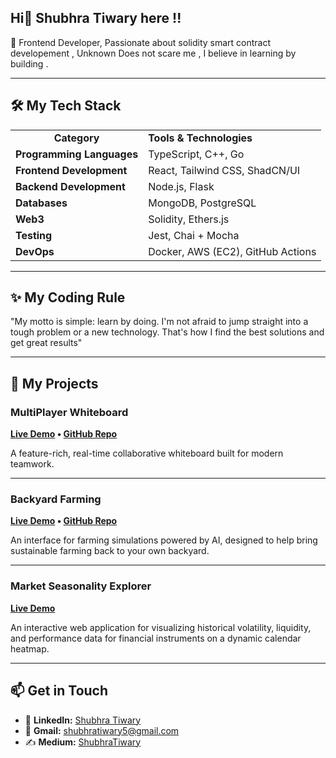 ## Hi👋 Shubhra Tiwary here !!

🚀 Frontend Developer, Passionate about solidity smart contract developement , Unknown Does not scare me , I believe in learning by building .  

---

## 🛠️ My Tech Stack

<table>
  <tr>
    <td align="center"><strong>Category</strong></td>
    <td align="left"><strong>Tools & Technologies</strong></td>
  </tr>
  <tr>
    <td><strong>Programming Languages</strong></td>
    <td align="left">TypeScript, C++, Go</td>
  </tr>
  <tr>
    <td><strong>Frontend Development</strong></td>
    <td align="left">React, Tailwind CSS, ShadCN/UI</td>
  </tr>
  <tr>
    <td><strong>Backend Development</strong></td>
    <td align="left">Node.js, Flask</td>
  </tr>
  <tr>
    <td><strong>Databases</strong></td>
    <td align="left">MongoDB, PostgreSQL</td>
  </tr>
  <tr>
    <td><strong>Web3</strong></td>
    <td align="left">Solidity, Ethers.js</td>
  </tr>
  <tr>
    <td><strong>Testing</strong></td>
    <td align="left">Jest, Chai + Mocha</td>
  </tr>
  <tr>
    <td><strong>DevOps</strong></td>
    <td align="left">Docker, AWS (EC2), GitHub Actions</td>
  </tr>
</table>


---


## ✨ My Coding Rule 

"My motto is simple: learn by doing. I'm not afraid to jump straight into a tough problem or a new technology. That's how I find the best solutions and get great results"


---

## 🚀 My Projects

### MultiPlayer Whiteboard
**[Live Demo](https://multiplayer-whiteboard.vercel.app/) • [GitHub Repo](https://github.com/shubhratiwary134/Multiplayer-whiteboard)**

A feature-rich, real-time collaborative whiteboard built for modern teamwork.

---

### Backyard Farming
**[Live Demo](https://backyard-farming-2-0.vercel.app/) • [GitHub Repo](https://github.com/shubhratiwary134/Backyard-Farming-2.0)**

An interface for farming simulations powered by AI, designed to help bring sustainable farming back to your own backyard.

---

### Market Seasonality Explorer
**[Live Demo](https://market-seasonality-explorer-opal.vercel.app/)**

An interactive web application for visualizing historical volatility, liquidity, and performance data for financial instruments on a dynamic calendar heatmap.

---

## 📫 Get in Touch

- 💼 **LinkedIn:** [Shubhra Tiwary](https://www.linkedin.com/in/shubhra-tiwary/)
- 📧 **Gmail:** [shubhratiwary5@gmail.com](mailto:shubhratiwary5@gmail.com)
- ✍️ **Medium:** [ShubhraTiwary](https://medium.com/@shubhratiwary5)
<!--
**shubhratiwary134/shubhratiwary134** is a ✨ _special_ ✨ repository because its `README.md` (this file) appears on your GitHub profile.

Here are some ideas to get you started:

- 🔭 I’m currently working on ...
- 🌱 I’m currently learning ...
- 👯 I’m looking to collaborate on ...
- 🤔 I’m looking for help with ...
- 💬 Ask me about ...
- 📫 How to reach me: ...
- 😄 Pronouns: ...
- ⚡ Fun fact: ...
-->
